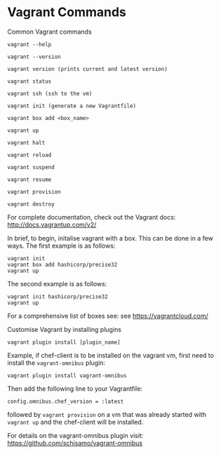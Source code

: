 Vagrant Commands
=============================
Common Vagrant commands
```
vagrant --help
```
```
vagrant --version
```
```
vagrant version (prints current and latest version)
```
```
vagrant status
```
```
vagrant ssh (ssh to the vm)
```
```
vagrant init (generate a new Vagrantfile)
```
```
vagrant box add <box_name>
```
```
vagrant up
```
```
vagrant halt
```
```
vagrant reload
```
```
vagrant suspend
```
```
vagrant resume
```
```
vagrant provision
```
```
vagrant destroy
```
For complete documentation, check out the Vagrant docs: http://docs.vagrantup.com/v2/

In brief, to begin, initalise vagrant with a box. This can be done in a few ways.
The first example is as follows:
```
vagrant init
vagrant box add hashicorp/precise32
vagrant up
```
The second example is as follows:
```
vagrant init hashicorp/precise32
vagrant up
```
For a comprehensive list of boxes see: see https://vagrantcloud.com/

Customise Vagrant by installing plugins
```
vagrant plugin install [plugin_name]
```
Example, if chef-client is to be installed on the vagrant vm, first need to install 
the ```vagrant-omnibus``` plugin:
```
vagrant plugin install vagrant-omnibus
```
Then add the following line to your Vagrantfile:
```
config.omnibus.chef_version = :latest
```
followed by ```vagrant provision``` on a vm that was already started with ```vagrant up``` 
and the chef-client will be installed.

For details on the vagrant-omnibus plugin visit: https://github.com/schisamo/vagrant-omnibus
